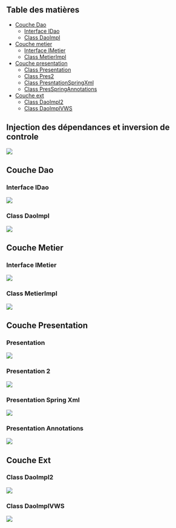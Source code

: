 <h2>Table des matières</h2>
<ul>
    <li><a href="#dao">Couche Dao</a> 
        <ul><li><a href="#idao">Interface IDao</a></li>
        <li><a href="#impldao">Class DaoImpl</a></li></ul>
    </li>
   
<li><a href="metier">Couche metier</a>
        <ul><li><a href="imetier">Interface IMetier</a></li>
        <li><a href="implmetier">Class MetierImpl</a></li></ul>
 </li>
<li><a href="#pres">Couche presentation</a>
        <ul><li><a href="#pres1">Class Presentation</a></li>
        <li><a href="#pres2">Class Pres2</a></li>
        <li><a href="#presxml">Class PresntationSpringXml</a></li>
        <li><a href="#presanno">Class PresSpringAnnotations</a></li></ul>
    </li>
    <li><a href="#ext">Couche ext</a>
        <ul><li><a href="#impl2">Class DaoImpl2</a></li>
        <li><a href="#implvws">Class DaoImplVWS</a></li></ul>
</li></ul>

<h2>Injection des dépendances et inversion de controle</h2>
<img src="captures/TP_IOC.png">
<h2 id="dao">Couche Dao</h2>
<h3 id="idao">Interface IDao</h3>
<img src="captures/Idao.PNG">
<h3 id="impldao">Class DaoImpl</h3>
<img src="captures/DaoImpl.PNG">

<h2 id="metier">Couche Metier</h2>
<h3 id="imetier">Interface IMetier</h3>
<img src="captures/imetier.PNG">
<h3 id="implmetier">Class MetierImpl</h3>
<img src="captures/metierimpl.PNG">

<h2 id="pres">Couche Presentation</h2>
<h3 id="pres1">Presentation</h3>
<img src="captures/pres1.PNG">
<h3 id="pres2">Presentation 2</h3>
<img src="captures/pres2.PNG">
<h3 id="presxml">Presentation Spring Xml</h3>
<img src="captures/presxml.PNG">
<h3 id="presanno">Presentation Annotations</h3>
<img src="captures/presanno.PNG">

<h2 id="ext">Couche Ext</h2>
<h3 id="impl2">Class DaoImpl2</h3>
<img src="captures/impl2.PNG">
<h3 id="implvws">Class DaoImplVWS</h3>
<img src="captures/implvws.PNG">